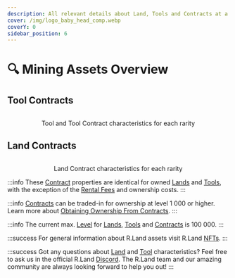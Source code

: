 ```yaml
---
description: All relevant details about Land, Tools and Contracts at a glance!
cover: /img/logo_baby_head_comp.webp
coverY: 0
sidebar_position: 6
---
```


# 🔍 Mining Assets Overview

## Tool Contracts

<center><img src="/img/Tool_Info_New Kopie.jpg" alt="" /><figcaption><p>Tool and Tool Contract characteristics for each rarity</p></figcaption></center>

## Land Contracts

<center><img src="/img/Land Info New Kopie.jpg" alt="" /><figcaption><p>Land Contract characteristics for each rarity</p></figcaption></center>

:::info
These [Contract](//nfts/land-and-tool-contracts) properties are identical for owned [Lands](//nfts/lands-and-tools.md#lands) and [Tools](//nfts/lands-and-tools.md#tools), with the exception of the [Rental Fees](//nfts/land-and-tool-contracts.md#rental-fees) and ownership costs.
:::

:::info
[Contracts](//nfts/land-and-tool-contracts) can be traded-in for ownership at level 1 000 or higher. Learn more about [Obtaining Ownership From Contracts](//nfts/land-and-tool-contracts.md#obtaining-ownership-from-contracts).
:::

:::info
The current max. [Level](upgrading.md) for [Lands](//nfts/lands-and-tools.md#lands), [Tools](//nfts/lands-and-tools.md#tools) and [Contracts](//nfts/land-and-tool-contracts) is 100 000.
:::

:::success
For general information about R.Land assets visit R.Land [NFTs](broken-reference).
:::

:::success
Got any questions about [Land](//nfts/lands-and-tools.md#lands) and [Tool](//nfts/lands-and-tools.md#tools) characteristics? Feel free to ask us in the official R.Land [Discord](https://discord.com/invite/rland). The R.Land team and our amazing community are always looking forward to help you out!
:::
